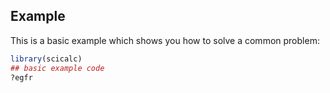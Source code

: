

## Example

This is a basic example which shows you how to solve a common problem:

``` r
library(scicalc)
## basic example code
?egfr
```
